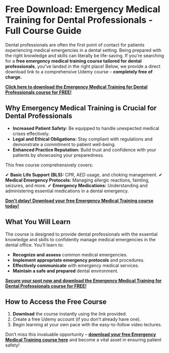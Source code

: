 # Free Download: Emergency Medical Training for Dental Professionals - Full Course Guide

Dental professionals are often the first point of contact for patients experiencing medical emergencies in a dental setting. Being prepared with the right knowledge and skills can literally be life-saving. If you're searching for a **free emergency medical training course tailored for dental professionals**, you've landed in the right place! Below, we provide a direct download link to a comprehensive Udemy course – **completely free of charge.**

[**Click here to download the Emergency Medical Training for Dental Professionals course for FREE!**](https://udemywork.com/emergency-medical-training-for-dental-professionals)

## Why Emergency Medical Training is Crucial for Dental Professionals

*   **Increased Patient Safety:** Be equipped to handle unexpected medical crises effectively.
*   **Legal and Ethical Obligations:** Stay compliant with regulations and demonstrate a commitment to patient well-being.
*   **Enhanced Practice Reputation:** Build trust and confidence with your patients by showcasing your preparedness.

This free course comprehensively covers:

✔ **Basic Life Support (BLS):** CPR, AED usage, and choking management.
✔ **Medical Emergency Protocols:** Managing allergic reactions, fainting, seizures, and more.
✔ **Emergency Medications:** Understanding and administering essential medications in a dental emergency.

[**Don't delay! Download your free Emergency Medical Training course today!**](https://udemywork.com/emergency-medical-training-for-dental-professionals)

## What You Will Learn

The course is designed to provide dental professionals with the essential knowledge and skills to confidently manage medical emergencies in the dental office. You’ll learn to:

*   **Recognize and assess** common medical emergencies.
*   **Implement appropriate emergency protocols** and procedures.
*   **Effectively communicate** with emergency medical services.
*   **Maintain a safe and prepared** dental environment.

[**Secure your spot now and download the Emergency Medical Training for Dental Professionals course for FREE!**](https://udemywork.com/emergency-medical-training-for-dental-professionals)

## How to Access the Free Course

1.  **Download** the course instantly using the link provided.
2.  Create a free Udemy account (if you don't already have one).
3.  Begin learning at your own pace with the easy-to-follow video lectures.

Don’t miss this invaluable opportunity – **[download your free Emergency Medical Training course here](https://udemywork.com/emergency-medical-training-for-dental-professionals)** and become a vital asset in ensuring patient safety!
